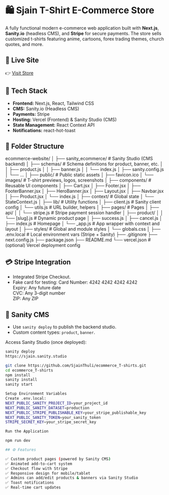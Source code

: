 # 🛍️ Sjain T-Shirt E-Commerce Store

A fully functional modern e-commerce web application built with **Next.js**, **Sanity.io** (headless CMS), and **Stripe** for secure payments. The store sells customized t-shirts featuring anime, cartoons, forex trading themes, church quotes, and more.

## 🚀 Live Site

👉 [Visit Store](https://sjainstore.vercel.app)

## 🧰 Tech Stack

- **Frontend:** Next.js, React, Tailwind CSS
- **CMS:** Sanity.io (Headless CMS)
- **Payments:** Stripe
- **Hosting:** Vercel (Frontend) & Sanity Studio (CMS)
- **State Management:** React Context API
- **Notifications:** react-hot-toast

## 📁 Folder Structure

ecommerce-website/
│
├── sanity_ecommerce/               # Sanity Studio (CMS backend)
│   ├── schemas/                    # Schema definitions for product, banner, etc.
│   │   ├── product.js
│   │   ├── banner.js
│   │   └── index.js
│   ├── sanity.config.js
│   └── ...
│
├── public/                         # Public static assets
│   ├── favicon.ico
│   └── images/                     # T-shirt previews, logos, screenshots
│
├── components/                     # Reusable UI components
│   ├── Cart.jsx
│   ├── Footer.jsx
│   ├── FooterBanner.jsx
│   ├── HeroBanner.jsx
│   ├── Layout.jsx
│   ├── Navbar.jsx
│   ├── Product.jsx
│   └── index.js
│
├── context/                        # Global state
│   └── StateContext.js
│
├── lib/                            # Utility functions
│   ├── client.js                   # Sanity client config
│   └── utils.js                    # URL builder, helpers
│
├── pages/                          # Pages
│   ├── api/
│   │   └── stripe.js               # Stripe payment session handler
│   ├── product/
│   │   └── [slug].js               # Dynamic product page
│   ├── success.js
│   ├── cancel.js
│   ├── index.js                    # Homepage
│   └── _app.js                     # App wrapper with context and layout
│
├── styles/                         # Global and module styles
│   └── globals.css
│
├── .env.local                      # Local environment vars (Stripe + Sanity)
├── .gitignore
├── next.config.js
├── package.json
├── README.md
└── vercel.json                     # (optional) Vercel deployment config


## 💳 Stripe Integration

- Integrated Stripe Checkout.
- Fake card for testing:
Card Number: 4242 4242 4242 4242  
Expiry: Any future date  
CVC: Any 3-digit number  
ZIP: Any ZIP

## 🧠 Sanity CMS

- Use `sanity deploy` to publish the backend studio.
- Custom content types: `product`, `banner`.

Access Sanity Studio (once deployed):
```bash
sanity deploy
https://sjain.sanity.studio

git clone https://github.com/SjainThuli/ecommerce_T-shirts.git
cd ecommerce_T-shirts
npm install
sanity install
sanity start

Setup Environment Variables
Create .env.local:
NEXT_PUBLIC_SANITY_PROJECT_ID=your_project_id
NEXT_PUBLIC_SANITY_DATASET=production
NEXT_PUBLIC_STRIPE_PUBLISHABLE_KEY=your_stripe_publishable_key
NEXT_PUBLIC_SANITY_TOKEN=your_sanity_token
STRIPE_SECRET_KEY=your_stripe_secret_key

Run the Application

npm run dev

## ⚙️ Features

✅ Custom product pages (powered by Sanity CMS)  
✅ Animated add-to-cart system  
✅ Checkout flow with Stripe  
✅ Responsive design for mobile/tablet  
✅ Admins can add/edit products & banners via Sanity Studio  
✅ Toast notifications  
✅ Real-time cart updates  
